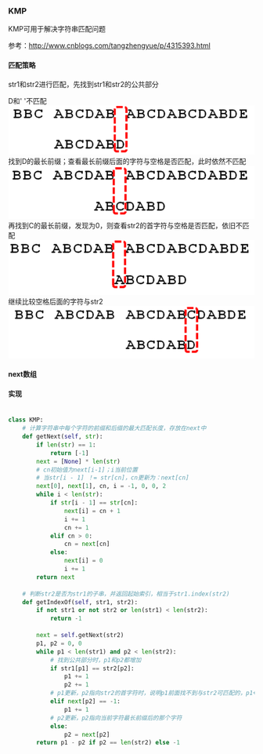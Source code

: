 ### KMP

KMP可用于解决字符串匹配问题

参考：http://www.cnblogs.com/tangzhengyue/p/4315393.html

#### 匹配策略

str1和str2进行匹配，先找到str1和str2的公共部分

D和' '不匹配
![](https://github.com/1273545169/course_note/blob/master/%E5%9B%BE%E7%89%87/kmp1.PNG)
找到D的最长前缀；查看最长前缀后面的字符与空格是否匹配，此时依然不匹配
![](https://github.com/1273545169/course_note/blob/master/%E5%9B%BE%E7%89%87/kmp2.PNG)
再找到C的最长前缀，发现为0，则查看str2的首字符与空格是否匹配，依旧不匹配
![](https://github.com/1273545169/course_note/blob/master/%E5%9B%BE%E7%89%87/kmp3.PNG)
继续比较空格后面的字符与str2
![](https://github.com/1273545169/course_note/blob/master/%E5%9B%BE%E7%89%87/kmp4.PNG)

#### next数组



#### 实现

```python

class KMP:
    # 计算字符串中每个字符的前缀和后缀的最大匹配长度，存放在next中
    def getNext(self, str):
        if len(str) == 1:
            return [-1]
        next = [None] * len(str)
        # cn初始值为next[i-1]；i当前位置
        # 当str[i - 1] ！= str[cn]，cn更新为：next[cn]
        next[0], next[1], cn, i = -1, 0, 0, 2
        while i < len(str):
            if str[i - 1] == str[cn]:
                next[i] = cn + 1
                i += 1
                cn += 1
            elif cn > 0:
                cn = next[cn]
            else:
                next[i] = 0
                i += 1
        return next

    # 判断str2是否为str1的子串，并返回起始索引，相当于str1.index(str2)
    def getIndexOf(self, str1, str2):
        if not str1 or not str2 or len(str1) < len(str2):
            return -1

        next = self.getNext(str2)
        p1, p2 = 0, 0
        while p1 < len(str1) and p2 < len(str2):
            # 找到公共部分时，p1和p2都增加
            if str1[p1] == str2[p2]:
                p1 += 1
                p2 += 1
            # p1更新，p2指向str2的首字符时，说明p1前面找不到与str2可匹配的，p1+1
            elif next[p2] == -1:
                p1 += 1
            # p2更新，p2指向当前字符最长前缀后的那个字符
            else:
                p2 = next[p2]
        return p1 - p2 if p2 == len(str2) else -1


```

